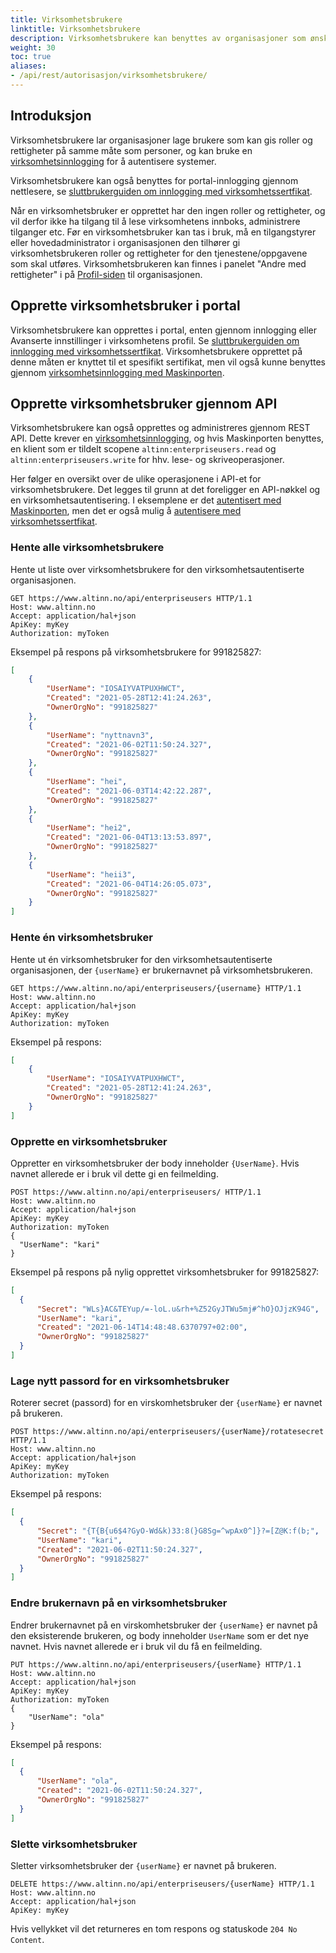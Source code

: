 ```yaml
---
title: Virksomhetsbrukere
linktitle: Virksomhetsbrukere
description: Virksomhetsbrukere kan benyttes av organisasjoner som ønsker å integrere et fagsystem el.l. mot Altinn uten å måtte bruke en personinnlogging 
weight: 30
toc: true
aliases:
- /api/rest/autorisasjon/virksomhetsbrukere/
---
```


## Introduksjon

Virksomhetsbrukere lar organisasjoner lage brukere som kan gis roller og rettigheter på samme måte som personer, og kan bruke en [virksomhetsinnlogging](virksomhet) for å autentisere systemer.

Virksomhetsbrukere kan også benyttes for portal-innlogging gjennom nettlesere, se [sluttbrukerguiden om innlogging med virksomhetssertfikat](https://www.altinn.no/hjelp/innlogging/alternativ-innlogging-i-altinn/virksomhetssertifikat/).

Når en virksomhetsbruker er opprettet har den ingen roller og rettigheter, og vil derfor ikke ha tilgang til å lese virksomhetens innboks, administrere tilganger etc. Før en virksomhetsbruker kan tas i bruk, må en tilgangstyrer eller hovedadministrator i organisasjonen den tilhører gi virksomhetsbrukeren roller og rettigheter for den tjenestene/oppgavene som skal utføres. Virksomhetsbrukeren kan finnes i panelet "Andre med rettigheter" i på [Profil-siden](https://www.altinn.no/ui/Profile) til organisasjonen.

## Opprette virksomhetsbruker i portal

Virksomhetsbrukere kan opprettes i portal, enten gjennom innlogging eller Avanserte innstillinger i virksomhetens profil. Se [sluttbrukerguiden om innlogging med virksomhetssertfikat](https://www.altinn.no/hjelp/innlogging/alternativ-innlogging-i-altinn/virksomhetssertifikat/). Virksomhetsbrukere opprettet på denne måten er knyttet til et spesifikt sertifikat, men vil også kunne benyttes gjennom [virksomhetsinnlogging med Maskinporten](../virksomhet/#autentisering-med-virksomhetsbruker-og-maskinporten).


## Opprette virksomhetsbruker gjennom API

Virksomhetsbrukere kan også opprettes og administreres gjennom REST API. Dette krever en [virksomhetsinnlogging](../virksomhet/), og hvis Maskinporten benyttes, en klient som er tildelt scopene `altinn:enterpriseusers.read` og `altinn:enterpriseusers.write` for hhv. lese- og skriveoperasjoner.

Her følger en oversikt over de ulike operasjonene i API-et for virksomhetsbrukere. Det legges til grunn at det foreligger en API-nøkkel og en virksomhetsautentisering. I eksemplene er det [autentisert med Maskinporten](../virksomhet/#autentisering-med-kun-maskinporten), men det er også mulig å [autentisere med virksomhetssertfikat](../virksomhet/#autentisering-med-kun-virksomhetssertifikat).

### Hente alle virksomhetsbrukere
Hente ut liste over virksomhetsbrukere for den virksomhetsautentiserte organisasjonen.

```HTTP
GET https://www.altinn.no/api/enterpriseusers HTTP/1.1
Host: www.altinn.no
Accept: application/hal+json
ApiKey: myKey
Authorization: myToken
```

Eksempel på respons på virksomhetsbrukere for 991825827:
```JSON
[
    {
        "UserName": "IOSAIYVATPUXHWCT",
        "Created": "2021-05-28T12:41:24.263",
        "OwnerOrgNo": "991825827"
    },
    {
        "UserName": "nyttnavn3",
        "Created": "2021-06-02T11:50:24.327",
        "OwnerOrgNo": "991825827"
    },
    {
        "UserName": "hei",
        "Created": "2021-06-03T14:42:22.287",
        "OwnerOrgNo": "991825827"
    },
    {
        "UserName": "hei2",
        "Created": "2021-06-04T13:13:53.897",
        "OwnerOrgNo": "991825827"
    },
    {
        "UserName": "heii3",
        "Created": "2021-06-04T14:26:05.073",
        "OwnerOrgNo": "991825827"
    }
]
```

### Hente én virksomhetsbruker
Hente ut én virksomhetsbruker for den virksomhetsautentiserte organisasjonen, der `{userName}` er brukernavnet på virksomhetsbrukeren.

```HTTP
GET https://www.altinn.no/api/enterpriseusers/{username} HTTP/1.1
Host: www.altinn.no
Accept: application/hal+json
ApiKey: myKey
Authorization: myToken
```

Eksempel på respons:
```JSON
[
    {
        "UserName": "IOSAIYVATPUXHWCT",
        "Created": "2021-05-28T12:41:24.263",
        "OwnerOrgNo": "991825827"
    }
]
```

### Opprette en virksomhetsbruker
Oppretter en virksomhetsbruker der body inneholder `{UserName}`. Hvis navnet allerede er i bruk vil dette gi en feilmelding.

```HTTP
POST https://www.altinn.no/api/enterpriseusers/ HTTP/1.1
Host: www.altinn.no
Accept: application/hal+json
ApiKey: myKey
Authorization: myToken
{
  "UserName": "kari"
}
```

Eksempel på respons på nylig opprettet virksomhetsbruker for 991825827:
```JSON
[
  {
      "Secret": "WLs}AC&TEYup/=-loL.u&rh+%Z52GyJTWu5mj#^hO}OJjzK94G",
      "UserName": "kari",
      "Created": "2021-06-14T14:48:48.6370797+02:00",
      "OwnerOrgNo": "991825827"
  }
]
```

### Lage nytt passord for en virksomhetsbruker
Roterer secret (passord) for en virskomhetsbruker der `{userName}` er navnet på brukeren.

```HTTP
POST https://www.altinn.no/api/enterpriseusers/{userName}/rotatesecret HTTP/1.1
Host: www.altinn.no
Accept: application/hal+json
ApiKey: myKey
Authorization: myToken
```

Eksempel på respons:
```JSON
[
  {
      "Secret": "{T{B{u6$4?GyO-Wd&k)33:8(}G8Sg=^wpAx0^]}?=[Z@K:f(b;",
      "UserName": "kari",
      "Created": "2021-06-02T11:50:24.327",
      "OwnerOrgNo": "991825827"
  }
]
```

### Endre brukernavn på en virksomhetsbruker
Endrer brukernavnet på en virskomhetsbruker der `{userName}` er navnet på den eksisterende brukeren, og body inneholder `UserName` som er det nye navnet. Hvis navnet allerede er i bruk vil du få en feilmelding.

```HTTP
PUT https://www.altinn.no/api/enterpriseusers/{userName} HTTP/1.1
Host: www.altinn.no
Accept: application/hal+json
ApiKey: myKey
Authorization: myToken
{
    "UserName": "ola"
}
```

Eksempel på respons:
```JSON
[
  {
      "UserName": "ola",
      "Created": "2021-06-02T11:50:24.327",
      "OwnerOrgNo": "991825827"
  }
]
```

### Slette virksomhetsbruker
Sletter virksomhetsbruker der `{userName}` er navnet på brukeren. 

```HTTP
DELETE https://www.altinn.no/api/enterpriseusers/{userName} HTTP/1.1
Host: www.altinn.no
Accept: application/hal+json
ApiKey: myKey
```

Hvis vellykket vil det returneres en tom respons og statuskode `204 No Content`.
